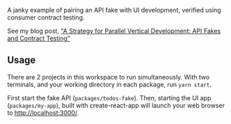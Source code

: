 A janky example of pairing an API fake with UI development, verified using consumer contract testing.

See my blog post, ["A Strategy for Parallel Vertical Development: API Fakes and Contract Testing"](https://medium.com/@patrick.winters/a-strategy-for-parallel-vertical-development-70fb18e04acd)

## Usage
There are 2 projects in this workspace to run simultaneously. With two terminals, and your working directory in each package, run `yarn start`.

First start the fake API (`packages/todos-fake`). Then, starting the UI app (`packages/my-app`), built with create-react-app will launch your web browser to [http://localhost:3000/](http://localhost:3000/).